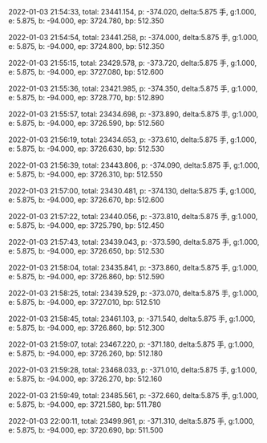 2022-01-03 21:54:33, total: 23441.154, p: -374.020, delta:5.875 手, g:1.000, e: 5.875, b: -94.000, ep: 3724.780, bp: 512.350

2022-01-03 21:54:54, total: 23441.258, p: -374.000, delta:5.875 手, g:1.000, e: 5.875, b: -94.000, ep: 3724.800, bp: 512.350

2022-01-03 21:55:15, total: 23429.578, p: -373.720, delta:5.875 手, g:1.000, e: 5.875, b: -94.000, ep: 3727.080, bp: 512.600

2022-01-03 21:55:36, total: 23421.985, p: -374.350, delta:5.875 手, g:1.000, e: 5.875, b: -94.000, ep: 3728.770, bp: 512.890

2022-01-03 21:55:57, total: 23434.698, p: -373.890, delta:5.875 手, g:1.000, e: 5.875, b: -94.000, ep: 3726.590, bp: 512.560

2022-01-03 21:56:19, total: 23434.653, p: -373.610, delta:5.875 手, g:1.000, e: 5.875, b: -94.000, ep: 3726.630, bp: 512.530

2022-01-03 21:56:39, total: 23443.806, p: -374.090, delta:5.875 手, g:1.000, e: 5.875, b: -94.000, ep: 3726.310, bp: 512.550

2022-01-03 21:57:00, total: 23430.481, p: -374.130, delta:5.875 手, g:1.000, e: 5.875, b: -94.000, ep: 3726.670, bp: 512.600

2022-01-03 21:57:22, total: 23440.056, p: -373.810, delta:5.875 手, g:1.000, e: 5.875, b: -94.000, ep: 3725.790, bp: 512.450

2022-01-03 21:57:43, total: 23439.043, p: -373.590, delta:5.875 手, g:1.000, e: 5.875, b: -94.000, ep: 3726.650, bp: 512.530

2022-01-03 21:58:04, total: 23435.841, p: -373.860, delta:5.875 手, g:1.000, e: 5.875, b: -94.000, ep: 3726.860, bp: 512.590

2022-01-03 21:58:25, total: 23439.529, p: -373.070, delta:5.875 手, g:1.000, e: 5.875, b: -94.000, ep: 3727.010, bp: 512.510

2022-01-03 21:58:45, total: 23461.103, p: -371.540, delta:5.875 手, g:1.000, e: 5.875, b: -94.000, ep: 3726.860, bp: 512.300

2022-01-03 21:59:07, total: 23467.220, p: -371.180, delta:5.875 手, g:1.000, e: 5.875, b: -94.000, ep: 3726.260, bp: 512.180

2022-01-03 21:59:28, total: 23468.033, p: -371.010, delta:5.875 手, g:1.000, e: 5.875, b: -94.000, ep: 3726.270, bp: 512.160

2022-01-03 21:59:49, total: 23485.561, p: -372.660, delta:5.875 手, g:1.000, e: 5.875, b: -94.000, ep: 3721.580, bp: 511.780

2022-01-03 22:00:11, total: 23499.961, p: -371.310, delta:5.875 手, g:1.000, e: 5.875, b: -94.000, ep: 3720.690, bp: 511.500
